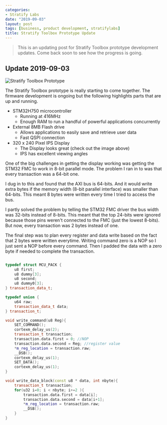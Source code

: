 ```yaml
---
categories:
- Stratify Labs
date: "2019-09-03"
layout: post
tags: [business, product development, stratifylabs]
title: Stratify Toolbox Prototype Update
---
```


> This is an updating post for Stratify Toolbox prototype development updates. Come back soon to see how the progress is going.

## Update 2019-09-03

![Stratify Toolbox Prototype](/images/toolbox-proto-web.png)


The Stratify Toolbox prototype is really starting to come together. The firmware development is ongoing but the following highlights parts that are up and running.

- STM32H750 microcontroller
  - Running at 416MHz
  - Enough RAM to run a handful of powerful applications concurrently
- External 8MB Flash drive
  - Allows applications to easily save and retrieve user data
  - Fast QSPI connection
- 320 x 240 Pixel IPS Display
  - The Display looks great (check out the image above)
  - IPS has excellent viewing angles

One of the big challenges in getting the display working was getting the STM32 FMC to work in 8-bit parallel mode. The problem I ran in to was that every transaction was a 64-bit one.

I dug in to this and found that the AXI bus is 64-bits. And it would write extra bytes if the memory width (8-bit parallel interface) was smaller than 64-bits. This meant 8 bytes were written every time I tried to access the bus.

I partly solved the problem by telling the STM32 FMC driver the bus width was 32-bits instead of 8-bits. This meant that the top 24-bits were ignored because those pins weren't connected to the FMC (just the lowest 8-bits). But now, every transaction was 2 bytes instead of one.

The final step was to plan every register and data write based on the fact that 2 bytes were written everytime. Writing command zero is a NOP so I just sent a NOP before every command. Then I padded the data with a zero byte if needed to complete the transaction.

```c++

typedef struct MCU_PACK {
	u8 first;
	u8 dummy[3];
	u8 second;
	u8 dummy0[3];
} transaction_data_t;

typedef union {
	u64 raw;
	transaction_data_t data;
} transaction_t;

void write_command(u8 Reg){
	SET_COMMAND();
	cortexm_delay_us(2);
	transaction_t transaction;
	transaction.data.first = 0; //NOP
	transaction.data.second = Reg; //register value
	*m_reg_location = transaction.raw;
	__DSB();
	cortexm_delay_us(1);
	SET_DATA();
	cortexm_delay_us(1);
}

void write_data_block(const u8 * data, int nbyte){
	transaction_t transaction;
	for(u32 i=0; i < nbyte; i+=2 ){
		transaction.data.first = data[i];
		transaction.data.second = data[i+1];
		*m_reg_location = transaction.raw;
		__DSB();
	}
}
```









